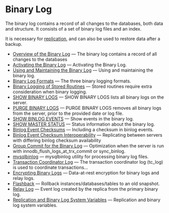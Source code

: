 # Binary Log

The binary log contains a record of all changes to the databases, both data and structure. It consists of a set of binary log files and an index.

It is necessary for [replication](/replication/), and can also be used to restore data after a backup.

- [Overview of the Binary Log](/mariadb-administration/server-monitoring-logs/binary-log/overview-of-the-binary-log/) — The binary log contains a record of all changes to the databases
- [Activating the Binary Log](/mariadb-administration/server-monitoring-logs/binary-log/activating-the-binary-log/) — Activating the Binary Log.
- [Using and Maintaining the Binary Log](/mariadb-administration/server-monitoring-logs/binary-log/using-and-maintaining-the-binary-log/) — Using and maintaining the binary log.
- [Binary Log Formats](/mariadb-administration/server-monitoring-logs/binary-log/binary-log-formats/) — The three binary logging formats.
- [Binary Logging of Stored Routines](/programming-customizing-mariadb/stored-routines/binary-logging-of-stored-routines/) — Stored routines require extra consideration when binary logging.
- [SHOW BINARY LOGS](/sql-statements-structure/sql-statements/administrative-sql-statements/show/show-binary-logs/) — SHOW BINARY LOGS lists all binary logs on the server.
- [PURGE BINARY LOGS](/sql-statements-structure/sql-statements/administrative-sql-statements/purge-binary-logs/) — PURGE BINARY LOGS removes all binary logs from the server, prior to the provided date or log file.
- [SHOW BINLOG EVENTS](/sql-statements-structure/sql-statements/administrative-sql-statements/show/show-binlog-events/) — Show events in the binary log.
- [SHOW MASTER STATUS](/sql-statements-structure/sql-statements/administrative-sql-statements/show/show-binlog-status/) — Status information about the binary log.
- [Binlog Event Checksums](/replication/standard-replication/binlog-event-checksums/) — Including a checksum in binlog events.
- [Binlog Event Checksum Interoperability](/replication/standard-replication/binlog-event-checksum-interoperability/) — Replicating between servers with differing binlog checksum availability
- [Group Commit for the Binary Log](/mariadb-administration/server-monitoring-logs/binary-log/group-commit-for-the-binary-log/) — Optimization when the server is run with innodb_flush_logs_at_trx_commit or sync_binlog.
- [mysqlbinlog](/clients-utilities/mysqlbinlog/) — mysqlbinlog utility for processing binary log files.
- [Transaction Coordinator Log](/mariadb-administration/server-monitoring-logs/transaction-coordinator-log/) — The transaction coordinator log (tc_log) is used to coordinate transactions...
- [Encrypting Binary Logs](/mariadb-administration/user-server-security/securing-mariadb/securing-mariadb-encryption/securing-mariadb-data-at-rest-encryption/encrypting-binary-logs/) — Data-at-rest encryption for binary logs and relay logs.
- [Flashback](/mariadb-administration/server-monitoring-logs/binary-log/flashback/) — Rollback instances/databases/tables to an old snapshot.
- [Relay Log](/mariadb-administration/server-monitoring-logs/binary-log/relay-log/) — Event log created by the replica from the primary binary log.
- [Replication and Binary Log System Variables](/replication/standard-replication/replication-and-binary-log-system-variables/) — Replication and binary log system variables.